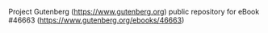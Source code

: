 Project Gutenberg (https://www.gutenberg.org) public repository for eBook #46663 (https://www.gutenberg.org/ebooks/46663)
